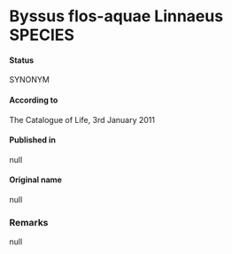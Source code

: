 # Byssus flos-aquae Linnaeus SPECIES

#### Status
SYNONYM

#### According to
The Catalogue of Life, 3rd January 2011

#### Published in
null

#### Original name
null

### Remarks
null